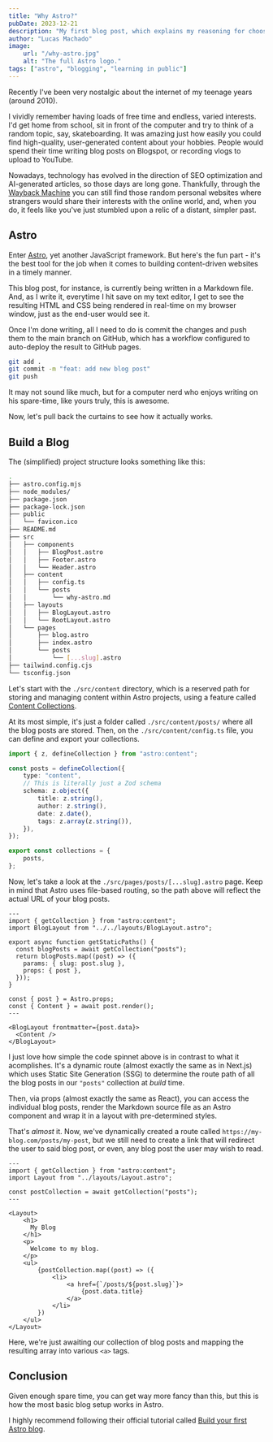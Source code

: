 ```yaml
---
title: "Why Astro?"
pubDate: 2023-12-21
description: "My first blog post, which explains my reasoning for choosing Astro to build my personal website"
author: "Lucas Machado"
image:
    url: "/why-astro.jpg"
    alt: "The full Astro logo."
tags: ["astro", "blogging", "learning in public"]
---
```


Recently I've been very nostalgic about the internet of my teenage years (around 2010).

I vividly remember having loads of free time and endless, varied interests. I'd get home from school, sit in front of the computer and try to think of a random topic, say, skateboarding. It was amazing just how easily you could find high-quality, user-generated content about your hobbies. People would spend their time writing blog posts on Blogspot, or recording vlogs to upload to YouTube.

Nowadays, technology has evolved in the direction of SEO optimization and AI-generated articles, so those days are long gone. Thankfully, through the [Wayback Machine](https://web.archive.org/) you can still find those random personal websites where strangers would share their interests with the online world, and, when you do, it feels like you've just stumbled upon a relic of a distant, simpler past.

## Astro

Enter [Astro](https://astro.build/), yet another JavaScript framework. But here's the fun part - it's the best tool for the job when it comes to building content-driven websites in a timely manner.

This blog post, for instance, is currently being written in a Markdown file. And, as I write it, everytime I hit save on my text editor, I get to see the resulting HTML and CSS being rendered in real-time on my browser window, just as the end-user would see it.

Once I'm done writing, all I need to do is commit the changes and push them to the main branch on GitHub, which has a workflow configured to auto-deploy the result to GitHub pages.

```bash
git add .
git commit -m "feat: add new blog post"
git push
```

It may not sound like much, but for a computer nerd who enjoys writing on his spare-time, like yours truly, this is awesome.

Now, let's pull back the curtains to see how it actually works.

## Build a Blog

The (simplified) project structure looks something like this:

```bash
.
├── astro.config.mjs
├── node_modules/
├── package.json
├── package-lock.json
├── public
│   └── favicon.ico
├── README.md
├── src
│   ├── components
│   │   ├── BlogPost.astro
│   │   ├── Footer.astro
│   │   └── Header.astro
│   ├── content
│   │   ├── config.ts
│   │   └── posts
│   │       └── why-astro.md
│   ├── layouts
│   │   ├── BlogLayout.astro
│   │   └── RootLayout.astro
│   └── pages
│       ├── blog.astro
│       ├── index.astro
│       └── posts
│           └── [...slug].astro
├── tailwind.config.cjs
└── tsconfig.json
```

Let's start with the `./src/content` directory, which is a reserved path for storing and managing content within Astro projects, using a feature called [Content Collections](https://docs.astro.build/en/guides/content-collections/).

At its most simple, it's just a folder called `./src/content/posts/` where all the blog posts are stored. Then, on the `./src/content/config.ts` file, you can define and export your collections.

```ts
import { z, defineCollection } from "astro:content";

const posts = defineCollection({
    type: "content",
    // This is literally just a Zod schema
    schema: z.object({
        title: z.string(),
        author: z.string(),
        date: z.date(),
        tags: z.array(z.string()),
    }),
});

export const collections = {
    posts,
};
```

Now, let's take a look at the `./src/pages/posts/[...slug].astro` page. Keep in mind that Astro uses file-based routing, so the path above will reflect the actual URL of your blog posts.

```astro
---
import { getCollection } from "astro:content";
import BlogLayout from "../../layouts/BlogLayout.astro";

export async function getStaticPaths() {
  const blogPosts = await getCollection("posts");
  return blogPosts.map((post) => ({
    params: { slug: post.slug },
    props: { post },
  }));
}

const { post } = Astro.props;
const { Content } = await post.render();
---

<BlogLayout frontmatter={post.data}>
  <Content />
</BlogLayout>
```

I just love how simple the code spinnet above is in contrast to what it acomplishes. It's a dynamic route (almost exactly the same as in Next.js) which uses Static Site Generation (SSG) to determine the route path of all the blog posts in our `"posts"` collection at _build_ time.

Then, via props (almost exactly the same as React), you can access the individual blog posts, render the Markdown source file as an Astro component and wrap it in a layout with pre-determined styles.

That's _almost_ it. Now, we've dynamically created a route called `https://my-blog.com/posts/my-post`, but we still need to create a link that will redirect the user to said blog post, or even, any blog post the user may wish to read.

```astro
---
import { getCollection } from "astro:content";
import Layout from "../layouts/Layout.astro";

const postCollection = await getCollection("posts");
---

<Layout>
    <h1>
      My Blog
    </h1>
    <p>
      Welcome to my blog.
    </p>
    <ul>
        {postCollection.map((post) => ({
            <li>
                <a href={`/posts/${post.slug}`}>
                    {post.data.title}
                </a>
            </li>
        })
    </ul>
</Layout>
```

Here, we're just awaiting our collection of blog posts and mapping the resulting array into various `<a>` tags.

## Conclusion

Given enough spare time, you can get way more fancy than this, but this is how the most basic blog setup works in Astro.

I highly recommend following their official tutorial called [Build your first Astro blog](https://docs.astro.build/en/tutorial/0-introduction/).
